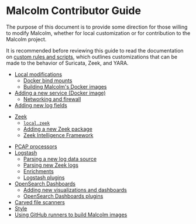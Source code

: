 # Malcolm Contributor Guide

The purpose of this document is to provide some direction for those willing to modify Malcolm, whether for local customization or for contribution to the Malcolm project.

It is recommended before reviewing this guide to read the documentation on [custom rules and scripts](custom-rules.md#CustomRulesAndScripts), which outlines customizations that can be made to the behavior of Suricata, Zeek, and YARA.

<a name="ContribTableOfContents"></a>
* [Local modifications](contributing-local-modifications.md#LocalMods)
    + [Docker bind mounts](contributing-local-modifications.md#Bind)
    + [Building Malcolm's Docker images](contributing-local-modifications.md#ContribBuild)
* [Adding a new service (Docker image)](contributing-new-image.md#NewImage)
    + [Networking and firewall](contributing-new-image.md#NewImageFirewall)
* [Adding new log fields](contributing-new-log-fields.md#NewFields)
- [Zeek](contributing-zeek.md#Zeek)
    + [`local.zeek`](contributing-zeek.md#LocalZeek)
    + [Adding a new Zeek package](contributing-zeek.md#ZeekPackage)
    + [Zeek Intelligence Framework](contributing-zeek.md#ContributingZeekIntel)
* [PCAP processors](contributing-pcap.md#PCAP)
* [Logstash](contributing-logstash.md#Logstash)
    + [Parsing a new log data source](contributing-logstash.md#LogstashNewSource)
    + [Parsing new Zeek logs](contributing-logstash.md#LogstashZeek)
    + [Enrichments](contributing-logstash.md#LogstashEnrichments)
    + [Logstash plugins](contributing-logstash.md#LogstashPlugins)
* [OpenSearch Dashboards](contributing-dashboards.md#dashboards)
    + [Adding new visualizations and dashboards](contributing-dashboards.md#DashboardsNewViz)
    + [OpenSearch Dashboards plugins](contributing-dashboards.md#DashboardsPlugins)
* [Carved file scanners](contributing-file-scanners.md#Scanners)
* [Style](contributing-style.md#Style)
* [Using GitHub runners to build Malcolm images](contributing-github-runners.md#GitHubRunners)